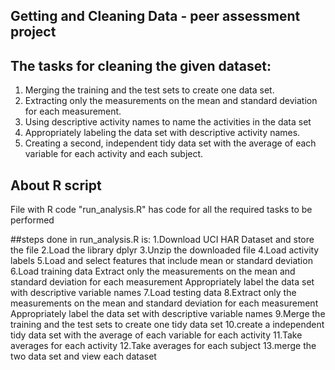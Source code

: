 ## Getting and Cleaning Data - peer assessment project


## The tasks for cleaning the given dataset:

1. Merging the training and the test sets to create one data set.
2. Extracting only the measurements on the mean and standard deviation for each measurement. 
3. Using descriptive activity names to name the activities in the data set
4. Appropriately labeling the data set with descriptive activity names. 
5. Creating a second, independent tidy data set with the average of each variable for each activity and each subject. 

## About R script
File with R code "run_analysis.R" has code for all the required tasks to be performed

##steps done in run_analysis.R is:
    1.Download UCI HAR Dataset and store the file
    2.Load  the library dplyr
    3.Unzip the downloaded file
    4.Load activity labels
    5.Load and select features that include mean or standard deviation 
    6.Load training data Extract only the measurements on the mean and standard deviation for each measurement Appropriately label the data set with descriptive variable names
    7.Load testing data
    8.Extract only the measurements on the mean and standard deviation for each measurement Appropriately label the data set with descriptive variable names
    9.Merge the training and the test sets to create one tidy data set
    10.create a independent tidy data set with the average of each variable for each activity
    11.Take averages for each activity
    12.Take averages for each subject
    13.merge the two data set and view each dataset